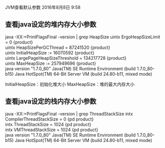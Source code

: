 JVM查看默认参数
2016年8月8日
9:58
 
## 查看java设定的堆内存大小参数
java -XX:+PrintFlagsFinal -version | grep HeapSize
    uintx ErgoHeapSizeLimit                         = 0               {product}        
    uintx HeapSizePerGCThread                       = 87241520        {product}        
    uintx InitialHeapSize                          := 16070592        {product}        
    uintx LargePageHeapSizeThreshold                = 134217728       {product}        
    uintx MaxHeapSize                              := 257949696       {product}        
java version "1.7.0_80"
Java(TM) SE Runtime Environment (build 1.7.0_80-b15)
Java HotSpot(TM) 64-Bit Server VM (build 24.80-b11, mixed mode)
 
InitialHeapSize：初始化堆大小
MaxHeapSize：堆的最大内存大小
 
## 查看java设定的栈内存大小参数
java -XX:+PrintFlagsFinal -version | grep ThreadStackSize
     intx CompilerThreadStackSize                   = 0               {pd product}     
     intx ThreadStackSize                           = 1024            {pd product}     
     intx VMThreadStackSize                         = 1024            {pd product}     
java version "1.7.0_80"
Java(TM) SE Runtime Environment (build 1.7.0_80-b15)
Java HotSpot(TM) 64-Bit Server VM (build 24.80-b11, mixed mode)
